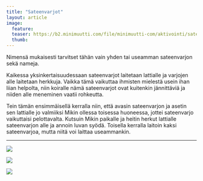 ```yaml
---
title: "Sateenvarjot"
layout: article
image:
  feature:
  teaser: https://b2.minimuutti.com/file/minimuutti-com/aktivointi/sateenvarjot/DSC38196-245px.jpg
  thumb:
---
```


Nimensä mukaisesti tarvitset tähän vain yhden tai useamman sateenvarjon sekä nameja.

Kaikessa yksinkertaisuudessaan sateenvarjot laitetaan lattialle ja varjojen alle laitetaan herkkuja. Vaikka tämä vaikuttaa ihmisten mielestä usein ihan liian helpolta, niin koiralle nämä sateenvarjot ovat kuitenkin jännittäviä ja niiden alle meneminen vaatii rohkeutta.

Tein tämän ensimmäisellä kerralla niin, että avasin sateenvarjon ja asetin sen lattialle jo valmiiksi Mikin ollessa toisessa huoneessa, jottei sateenvarjo vaikuttaisi pelottavalta. Kutsuin Mikin paikalle ja heitin herkut lattialle sateenvarjon alle ja annoin luvan syödä. Toisella kerralla laitoin kaksi sateenvarjoa, mutta niitä voi laittaa useammankin.

---

![](https://b2.minimuutti.com/file/minimuutti-com/aktivointi/sateenvarjot/DSC38230-800px.jpg)

![](https://b2.minimuutti.com/file/minimuutti-com/aktivointi/sateenvarjot/DSC38196-800px.jpg)

![](https://b2.minimuutti.com/file/minimuutti-com/aktivointi/sateenvarjot/DSC38250-800px.jpg)
